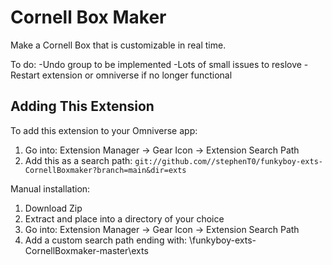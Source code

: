 # Cornell Box Maker

Make a Cornell Box that is customizable in real time.

To do:
-Undo group to be implemented
-Lots of small issues to reslove
-Restart extension or omniverse if no longer functional 



## Adding This Extension

To add this extension to your Omniverse app:
1. Go into: Extension Manager -> Gear Icon -> Extension Search Path
2. Add this as a search path: `git://github.com//stephenT0/funkyboy-exts-CornellBoxmaker?branch=main&dir=exts`

Manual installation:
1. Download Zip
2. Extract and place into a directory of your choice
3. Go into: Extension Manager -> Gear Icon -> Extension Search Path
4. Add a custom search path ending with: \funkyboy-exts-CornellBoxmaker-master\exts